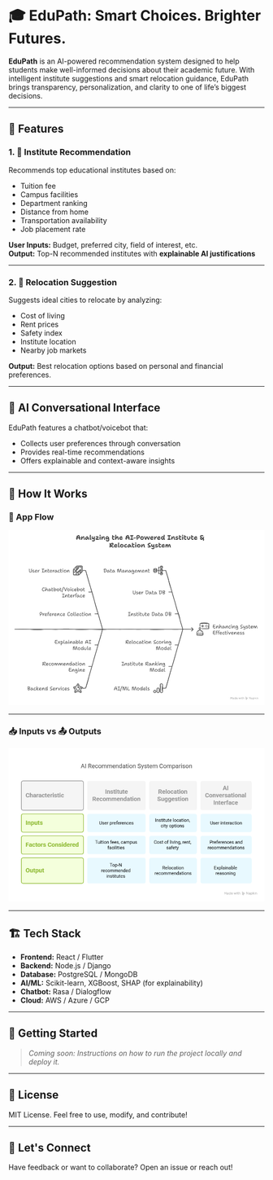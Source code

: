# 🎓 EduPath: Smart Choices. Brighter Futures.

**EduPath** is an AI-powered recommendation system designed to help students make well-informed decisions about their academic future. With intelligent institute suggestions and smart relocation guidance, EduPath brings transparency, personalization, and clarity to one of life’s biggest decisions.

---

## 📌 Features

### 1. 🏫 Institute Recommendation
Recommends top educational institutes based on:
- Tuition fee
- Campus facilities
- Department ranking
- Distance from home
- Transportation availability
- Job placement rate

**User Inputs:** Budget, preferred city, field of interest, etc.  
**Output:** Top-N recommended institutes with **explainable AI justifications**

---

### 2. 🚚 Relocation Suggestion
Suggests ideal cities to relocate by analyzing:
- Cost of living
- Rent prices
- Safety index
- Institute location
- Nearby job markets

**Output:** Best relocation options based on personal and financial preferences.

---

## 🤖 AI Conversational Interface
EduPath features a chatbot/voicebot that:
- Collects user preferences through conversation
- Provides real-time recommendations
- Offers explainable and context-aware insights

---

## 🧠 How It Works

### 🔄 App Flow
![App Flow](EduPathFlow.png)

---

### 📥 Inputs vs 📤 Outputs
![Inputs and Outputs](EduPath.png)

---

## 🏗️ Tech Stack

- **Frontend:** React / Flutter  
- **Backend:** Node.js / Django  
- **Database:** PostgreSQL / MongoDB  
- **AI/ML:** Scikit-learn, XGBoost, SHAP (for explainability)  
- **Chatbot:** Rasa / Dialogflow  
- **Cloud:** AWS / Azure / GCP

---

## 🚀 Getting Started

> _Coming soon: Instructions on how to run the project locally and deploy it._

---

## 📄 License

MIT License. Feel free to use, modify, and contribute!

---

## 💬 Let's Connect

Have feedback or want to collaborate? Open an issue or reach out!
